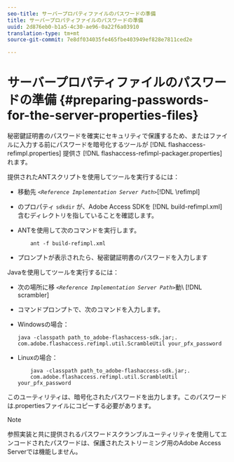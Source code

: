 ```yaml
---
seo-title: サーバープロパティファイルのパスワードの準備
title: サーバープロパティファイルのパスワードの準備
uuid: 2d876eb0-b1a5-4c30-ae96-0a22f6a03910
translation-type: tm+mt
source-git-commit: 7e8df034035fe465fbe403949ef828e7811ced2e

---
```



# サーバープロパティファイルのパスワードの準備 {#preparing-passwords-for-the-server-properties-files}

秘密鍵証明書のパスワードを確実にセキュリティで保護するため、またはファイルに入力する前にパスワードを暗号化するツールが [!DNL flashaccess-refimpl.properties] 提供さ [!DNL flashaccess-refimpl-packager.properties] れます。

提供されたANTスクリプトを使用してツールを実行するには：

* 移動先 *`<Reference Implementation Server Path>`*[!DNL \refimpl]

* のプロパティ `sdkdir` が、Adobe Access SDKを [!DNL build-refimpl.xml] 含むディレクトリを指していることを確認します。
* ANTを使用して次のコマンドを実行します。

   ```
       ant -f build-refimpl.xml
   ```

* プロンプトが表示されたら、秘密鍵証明書のパスワードを入力します

Javaを使用してツールを実行するには：

* 次の場所に移 *`<Reference Implementation Server Path>`*&#x200B;動\ [!DNL scrambler]

* コマンドプロンプトで、次のコマンドを入力します。

* Windowsの場合：

   ```
   java -classpath path_to_adobe-flashaccess-sdk.jar;.  
   com.adobe.flashaccess.refimpl.util.ScrambleUtil your_pfx_password
   ```

* Linuxの場合：

   ```
       java -classpath path_to_adobe-flashaccess-sdk.jar;.  
       com.adobe.flashaccess.refimpl.util.ScrambleUtil your_pfx_password
   ```

このユーティリティは、暗号化されたパスワードを出力します。このパスワードは.propertiesファイルにコピーする必要があります。

>[!NOTE]
>
>参照実装と共に提供されるパスワードスクランブルユーティリティを使用してエンコードされたパスワードは、保護されたストリーミング用のAdobe Access Serverでは機能しません。
